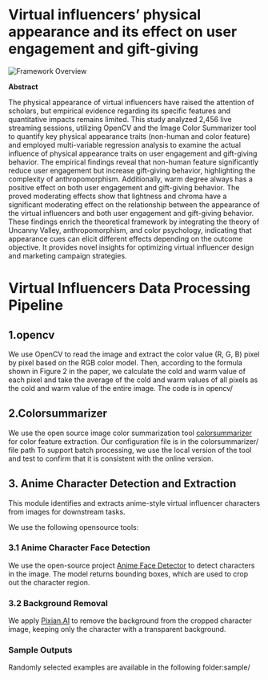 # Virtual influencers’ physical appearance and its effect on user engagement and gift-giving
![Framework Overview](src/overview.jpg)  

**Abstract**

The physical appearance of virtual influencers have raised the attention of scholars, but empirical evidence regarding its specific features and quantitative impacts remains limited. This study analyzed 2,456 live streaming sessions, utilizing OpenCV and the Image Color Summarizer tool to quantify key physical appearance traits (non-human and color feature) and employed multi-variable regression analysis to examine the actual influence of physical appearance traits on user engagement and gift-giving behavior. The empirical findings reveal that non-human feature significantly reduce user engagement but increase gift-giving behavior, highlighting the complexity of anthropomorphism. Additionally, warm degree always has a positive effect on both user engagement and gift-giving behavior. The proved moderating effects show that lightness and chroma have a significant moderating effect on the relationship between the appearance of the virtual influencers and both user engagement and gift-giving behavior. These findings enrich the theoretical framework by integrating the theory of Uncanny Valley, anthropomorphism, and color psychology, indicating that appearance cues can elicit different effects depending on the outcome objective. It provides novel insights for optimizing virtual influencer design and marketing campaign strategies.

# Virtual Influencers Data Processing Pipeline

## 1.opencv
We use OpenCV to read the image and extract the color value (R, G, B) pixel by pixel based on the RGB color model. Then, according to the formula shown in Figure 2 in the paper, we calculate the cold and warm value of each pixel and take the average of the cold and warm values ​​of all pixels as the cold and warm value of the entire image. The code is in opencv/

## 2.Colorsummarizer
We use the open source image color summarization tool [colorsummarizer](https://mk.bcgsc.ca/colorsummarizer/)
 for color feature extraction. Our configuration file is in the colorsummarizer/ file path
To support batch processing, we use the local version of the tool and test to confirm that it is consistent with the online version.

## 3. Anime Character Detection and Extraction

This module identifies and extracts anime-style virtual influencer characters from images for downstream tasks.

We use the following opensource tools:

### 3.1 Anime Character Face Detection  
We use the open-source project [Anime Face Detector](https://github.com/qhgz2013/anime-face-detector) to detect characters in the image. The model returns bounding boxes, which are used to crop out the character region.

### 3.2 Background Removal  
We apply [Pixian.AI](https://pixian.ai/) to remove the background from the cropped character image, keeping only the character with a transparent background.

### Sample Outputs  
Randomly selected examples are available in the following folder:sample/

